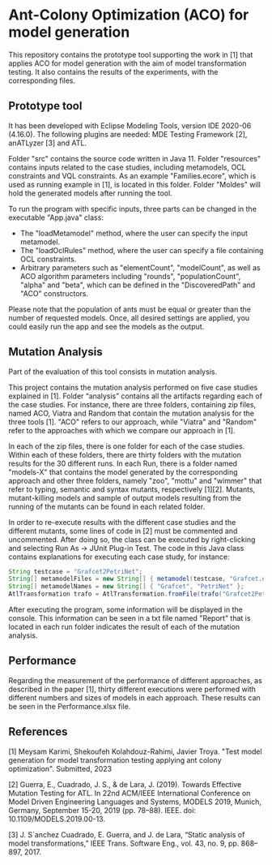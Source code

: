 # Ant-Colony Optimization (ACO) for model generation
This repository contains the prototype tool supporting the work in [1] that applies ACO for model generation with the aim of model transformation testing. It also contains the results of the experiments, with the corresponding files. 


## Prototype tool 
It has been developed with Eclipse Modeling Tools, version IDE 2020-06 (4.16.0). The following plugins are needed: MDE Testing Framework [2], anATLyzer [3] and ATL.

Folder "src" contains the source code written in Java 11. Folder "resources" contains inputs related to the case studies, including metamodels, OCL constraints and VQL constraints. As an example "Families.ecore", which is used as running example in [1], is located in this folder. Folder "Moldes" will hold the generated models after running the tool.

To run the program with specific inputs, three parts can be changed in the executable "App.java" class:
* The "loadMetamodel" method, where the user can specify the input metamodel.
* The "loadOclRules" method, where the user can specify a file containing OCL constraints.
* Arbitrary parameters such as "elementCount", "modelCount", as well as ACO algorithm parameters including "rounds", "populationCount", "alpha" and "beta", which can be defined in the "DiscoveredPath" and "ACO" constructors.

Please note that the population of ants must be equal or greater than the number of requested models. Once, all desired settings are applied, you could easily run the app and see the models as the output.

## Mutation Analysis

Part of the evaluation of this tool consists in mutation analysis. 

This project contains the mutation analysis performed on five case studies explained in [1]. Folder “analysis” contains all the artifacts regarding each of the case studies. For instance, there are three folders, containing zip files, named ACO, Viatra and Random that contain the mutation analysis for the three tools [1]. "ACO" refers to our approach, while "Viatra" and "Random" refer to the approaches with which we compare our approach in [1].

In each of the zip files, there is one folder for each of the case studies. Within each of these folders, there are thirty folders with the mutation results for the 30 different runs. In each Run, there is a folder named "models-X" that contains the model generated by the corresponding approach and other three folders, namely "zoo", "mottu" and "wimmer" that refer to typing, semantic and syntax mutants, respectively [1][2]. Mutants, mutant-killing models and sample of output models resulting from the running of the mutants can be found in each related folder. 

In order to re-execute results with the different case studies and the different mutants, some lines of code in [2] must be commented and uncommented. After doing so, the class can be executed by right-clicking and selecting Run As -> JUnit Plug-in Test. The code in this Java class contains explanations for executing each case study, for instance:

```java
String testcase = "Grafcet2PetriNet";
String[] metamodelFiles = new String[] { metamodel(testcase, "Grafcet.ecore"), metamodel(testcase, "PetriNet.ecore") };
String[] metamodelNames = new String[] { "Grafcet", "PetriNet" };	
AtlTransformation trafo = AtlTransformation.fromFile(trafo("Grafcet2PetriNet", "Grafcet2PetriNet.atl"), metamodelFiles, metamodelNames);
```

After executing the program, some information will be displayed in the console. This information can be seen in a txt file named "Report" that is located in each run folder indicates the result of each of the mutation analysis.

## Performance

Regarding the measurement of the performance of different approaches, as described in the paper [1], thirty different executions were performed with different numbers and sizes of models in each approach. These results can be seen in the Performance.xlsx file. 

## References

[1] Meysam Karimi, Shekoufeh Kolahdouz-Rahimi, Javier Troya. "Test model generation for model transformation testing applying ant colony optimization". Submitted, 2023

[2] Guerra, E., Cuadrado, J. S., & de Lara, J. (2019). Towards Effective Mutation Testing for ATL. In 22nd ACM/IEEE International Conference on Model Driven Engineering Languages and Systems, MODELS 2019, Munich, Germany, September 15-20, 2019 (pp. 78–88). IEEE. doi: 10.1109/MODELS.2019.00-13.

[3] J. S´anchez Cuadrado, E. Guerra, and J. de Lara, “Static analysis of model transformations,” IEEE Trans. Software Eng., vol. 43, no. 9, pp. 868–897, 2017.
